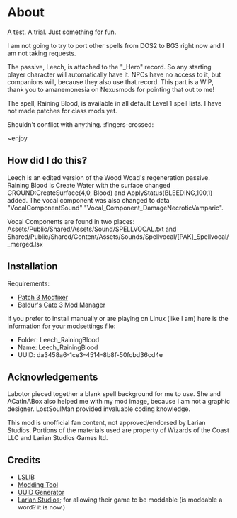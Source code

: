 # About
A test. A trial. Just something for fun.

I am not going to try to port other spells from DOS2 to BG3 right now and I am not taking requests.

The passive, Leech, is attached to the "_Hero" record. So any starting player character will automatically have it. NPCs have no access to it, but companions will, because they also use that record. This part is a WIP, thank you to amanemonesia on Nexusmods for pointing that out to me!

The spell, Raining Blood, is available in all default Level 1 spell lists. I have not made patches for class mods yet.

Shouldn't conflict with anything. :fingers-crossed:

~enjoy

## How did I do this?
Leech is an edited version of the Wood Woad's regeneration passive.
Raining Blood is Create Water with the surface changed GROUND:CreateSurface(4,0, Blood) and ApplyStatus(BLEEDING,100,1) added. The vocal component was also changed to data "VocalComponentSound" "Vocal_Component_DamageNecroticVamparic".

Vocal Components are found in two places:
Assets/Public/Shared/Assets/Sound/SPELLVOCAL.txt and Shared/Public/Shared/Content/Assets/Sounds/Spellvocal/[PAK]_Spellvocal/_merged.lsx

## Installation
Requirements:
* [Patch 3 Modfixer](https://www.nexusmods.com/baldursgate3/mods/141)
* [Baldur's Gate 3 Mod Manager](https://github.com/LaughingLeader/BG3ModManager/releases)

If you prefer to install manually or are playing on Linux (like I am) here is the information for your modsettings file:
* Folder: Leech_RainingBlood
* Name: Leech_RainingBlood
* UUID: da3458a6-1ce3-4514-8b8f-50fcbd36cd4e

## Acknowledgements
Labotor pieced together a blank spell background for me to use. She and ACatInABox also helped me with my mod image, because I am not a graphic designer.
LostSoulMan provided invaluable coding knowledge.

This mod is unofficial fan content, not approved/endorsed by Larian Studios. Portions of the materials used are property of Wizards of the Coast LLC and Larian Studios Games ltd.

## Credits
* [LSLIB](https://github.com/Norbyte/lslib/releases)
* [Modding Tool](https://github.com/ShinyHobo/BG3-Modders-Multitool/releases)
* [UUID Generator](https://www.uuidgenerator.net/)
* [Larian Studios](https://store.steampowered.com/app/1086940/Baldurs_Gate_3/); for allowing their game to be moddable (is moddable a word? it is now.)
